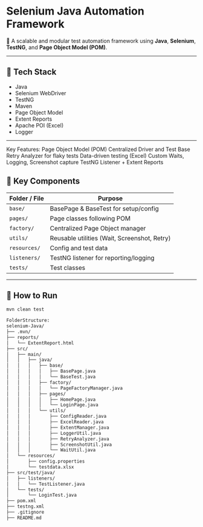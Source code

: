 # Selenium Java Automation Framework

🚀 A scalable and modular test automation framework using **Java**, **Selenium**, **TestNG**, and **Page Object Model (POM)**.

---

## 🔧 Tech Stack
- Java
- Selenium WebDriver
- TestNG
- Maven
- Page Object Model
- Extent Reports
- Apache POI (Excel)
- Logger

---
Key  Features: 
Page Object Model (POM)
Centralized Driver and Test Base
Retry Analyzer for flaky tests
Data-driven testing (Excel)
Custom Waits, Logging, Screenshot capture
TestNG Listener + Extent Reports

## 📁 Key Components

| Folder / File           | Purpose                                      |
|-------------------------|----------------------------------------------|
| `base/`                 | BasePage & BaseTest for setup/config         |
| `pages/`                | Page classes following POM                   |
| `factory/`              | Centralized Page Object manager              |
| `utils/`                | Reusable utilities (Wait, Screenshot, Retry) |
| `resources/`            | Config and test data                         |
| `listeners/`            | TestNG listener for reporting/logging        |
| `tests/`                | Test classes                                 |

---

## 🚀 How to Run

```bash
mvn clean test

FolderStructure:
selenium-Java/
├── .mvn/
├── reports/
│   └── ExtentReport.html
├── src/
│   ├── main/
│   │   ├── java/
│   │   │   ├── base/
│   │   │   │   ├── BasePage.java
│   │   │   │   └── BaseTest.java
│   │   │   ├── factory/
│   │   │   │   └── PageFactoryManager.java
│   │   │   ├── pages/
│   │   │   │   ├── HomePage.java
│   │   │   │   └── LoginPage.java
│   │   │   └── utils/
│   │   │       ├── ConfigReader.java
│   │   │       ├── ExcelReader.java
│   │   │       ├── ExtentManager.java
│   │   │       ├── LoggerUtil.java
│   │   │       ├── RetryAnalyzer.java
│   │   │       ├── ScreenshotUtil.java
│   │   │       └── WaitUtil.java
│   └── resources/
│       ├── config.properties
│       └── testdata.xlsx
├── src/test/java/
│   ├── listeners/
│   │   └── TestListener.java
│   └── tests/
│       └── LoginTest.java
├── pom.xml
├── testng.xml
├── .gitignore
├── README.md




